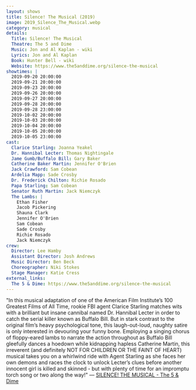 ```yaml
---
layout: shows
title: Silence! The Musical (2019)
image: 2019_Silence_The_Musical.webp
category: musical
details:
  Title: Silence! The Musical
  Theatre: The 5 and Dime
  Music: Jon and Al Kaplan - wiki
  Lyrics: Jon and Al Kaplan
  Book: Hunter Bell - wiki
  Website: https://www.the5anddime.org/silence-the-musical
showtimes: |
  2019-09-20 20:00:00
  2019-09-21 20:00:00
  2019-09-23 20:00:00
  2019-09-26 20:00:00
  2019-09-27 20:00:00
  2019-09-28 20:00:00
  2019-09-28 23:00:00
  2019-10-02 20:00:00
  2019-10-03 20:00:00
  2019-10-04 20:00:00
  2019-10-05 20:00:00
  2019-10-05 23:00:00
cast:
  Clarice Starling: Joanna Yeakel
  Dr. Hannibal Lecter: Thomas Nightingale
  Jame Gumb/Buffalo Bill: Gary Baker
  Catherine Baker Martin: Jennifer O'Brien
  Jack Crawford: Sam Cobean
  Ardelia Mapp: Sade Crosby
  Dr. Frederick Chilton: Richie Rosado
  Papa Starling: Sam Cobean
  Senator Ruth Martin: Jack Niemczyk
  The Lambs: |
    Ethan Fisher
    Jacob Pickering
    Shauna Clark
    Jennifer O'Brien
    Sam Cobean
    Sade Crosby
    Richie Rosado
    Jack Niemczyk
crew:
  Director: Lee Hamby
  Assistant Director: Josh Andrews
  Music Director: Ben Beck
  Choreographer: Niki Stokes
  Stage Manager: Katie Cress
external_links:
  The 5 & Dime: https://www.the5anddime.org/silence-the-musical
---
```

"In this musical adaptation of one of the American Film Institute’s 100 Greatest Films of All Time, rookie FBI agent Clarice Starling matches wits with a brilliant but insane cannibal named Dr. Hannibal Lecter in order to catch the serial killer known as Buffalo Bill. But in stark contrast to the original film’s heavy psychological tone, this laugh-out-loud, naughty satire is only interested in devouring your funny bone. Employing a singing chorus of floppy-eared lambs to narrate the action throughout as Buffalo Bill gleefully dances a hoedown while kidnapping hapless Catherine Martin, this irreverent (and definitely NOT FOR CHILDREN OR THE FAINT OF HEART) musical takes you on a whirlwind ride with Agent Starling as she faces her own demons and races the clock to unlock Lecter’s clues before another innocent girl is killed and skinned - but with plenty of time for an impromptu torch song or two along the way!" — [SILENCE! THE MUSICAL - The 5 & Dime](https://www.the5anddime.org/silence-the-musical)
